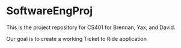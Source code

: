 # SoftwareEngProj
This is the project repository for CS401 for Brennan, Yax, and David.

Our goal is to create a working Ticket to Ride application
